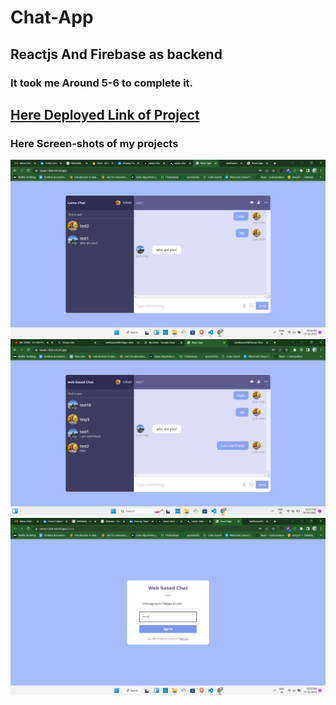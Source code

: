 # Chat-App
## Reactjs And Firebase as backend


### It took me Around **5-6** to complete it.
                                      
## **[Here Deployed Link of Project](https://ravan-chat.vercel.app/login)**

### Here **Screen-shots** of my projects

![Screen-shots](images/chatApp.png)
![Screen-shots](images/Screenshot%20(187).png)
![Screen-shots](images/Screenshot%20(290).png)

